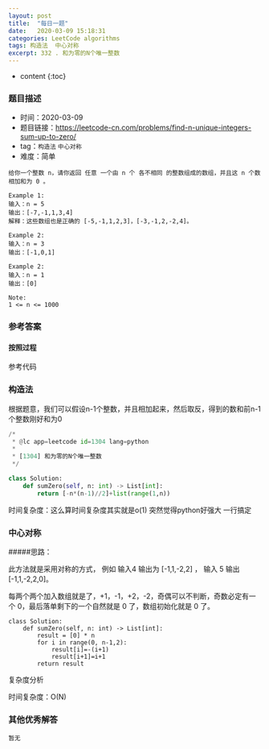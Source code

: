 ```yaml
---
layout: post
title:  "每日一题"
date:   2020-03-09 15:18:31
categories: LeetCode algorithms
tags: 构造法  中心对称
excerpt: 332 . 和为零的N个唯一整数
---
```



* content
{:toc}

### 题目描述

- 时间：2020-03-09
- 题目链接：https://leetcode-cn.com/problems/find-n-unique-integers-sum-up-to-zero/
- tag：`构造法` `中心对称` 
- 难度：简单

```
给你一个整数 n，请你返回 任意 一个由 n 个 各不相同 的整数组成的数组，并且这 n 个数相加和为 0 。

Example 1:
输入：n = 5
输出：[-7,-1,1,3,4]
解释：这些数组也是正确的 [-5,-1,1,2,3]，[-3,-1,2,-2,4]。

Example 2:
输入：n = 3
输出：[-1,0,1]

Example 2:
输入：n = 1
输出：[0]

Note:
1 <= n <= 1000

```

### 参考答案

#### 按照过程

参考代码

### 构造法

根据题意，我们可以假设n-1个整数，并且相加起来，然后取反，得到的数和前n-1个整数刚好和为0

```python
/*
 * @lc app=leetcode id=1304 lang=python
 *
 * [1304] 和为零的N个唯一整数
 */

class Solution:
    def sumZero(self, n: int) -> List[int]:
        return [-n*(n-1)//2]+list(range(1,n))

```
时间复杂度：这么算时间复杂度其实就是o(1)   突然觉得python好强大 一行搞定



### 中心对称

#####思路：

此方法就是采用对称的方式，
	例如 
		输入4 输出为 [-1,1,-2,2] ，
		输入 5 输出  [-1,1,-2,2,0]。

每两个两个加入数组就是了，+1，-1，+2，-2，奇偶可以不判断，奇数必定有一个 0，最后落单剩下的一个自然就是 0 了，数组初始化就是 0 了。

```
class Solution:
    def sumZero(self, n: int) -> List[int]:
        result = [0] * n
        for i in range(0, n-1,2):
            result[i]=-(i+1)
            result[i+1]=i+1
        return result

```

复杂度分析

时间复杂度：O(N)



### 其他优秀解答
```
暂无
```



